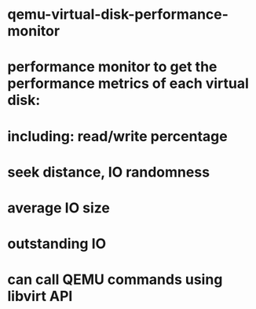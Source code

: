 # qemu-virtual-disk-performance-monitor
# performance monitor to get the performance metrics of each virtual disk:
# including: read/write percentage
#            seek distance, IO randomness
#            average IO size
#            outstanding IO

# can call QEMU commands using libvirt API
